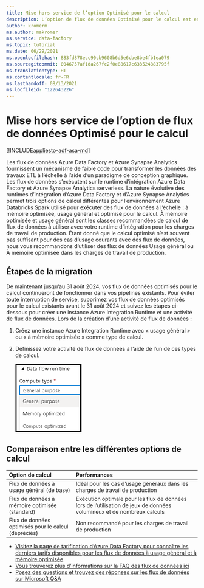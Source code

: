 ```yaml
---
title: Mise hors service de l’option Optimisé pour le calcul
description: L’option de flux de données Optimisé pour le calcul est en cours de mise hors service
author: kromerm
ms.author: makromer
ms.service: data-factory
ms.topic: tutorial
ms.date: 06/29/2021
ms.openlocfilehash: 883fd878ecc90cb9608b6d5e6cbe8be4fb1ea079
ms.sourcegitcommit: 0046757af1da267fc2f0e88617c633524883795f
ms.translationtype: HT
ms.contentlocale: fr-FR
ms.lasthandoff: 08/13/2021
ms.locfileid: "122643226"
---
```

# <a name="retirement-of-data-flow-compute-optimized-option"></a>Mise hors service de l’option de flux de données Optimisé pour le calcul

[!INCLUDE[appliesto-adf-asa-md](includes/appliesto-adf-asa-md.md)]

Les flux de données Azure Data Factory et Azure Synapse Analytics fournissent un mécanisme de faible code pour transformer les données des travaux ETL à l’échelle à l’aide d’un paradigme de conception graphique. Les flux de données s’exécutent sur le runtime d’intégration Azure Data Factory et Azure Synapse Analytics serverless. La nature évolutive des runtimes d’intégration d’Azure Data Factory et d’Azure Synapse Analytics permet trois options de calcul différentes pour l’environnement Azure Databricks Spark utilisé pour exécuter des flux de données à l’échelle : à mémoire optimisée, usage général et optimisé pour le calcul. À mémoire optimisée et usage général sont les classes recommandées de calcul de flux de données à utiliser avec votre runtime d’intégration pour les charges de travail de production. Étant donné que le calcul optimisé n’est souvent pas suffisant pour des cas d’usage courants avec des flux de données, nous vous recommandons d’utiliser des flux de données Usage général ou À mémoire optimisée dans les charges de travail de production.

## <a name="migration-steps"></a>Étapes de la migration

De maintenant jusqu’au 31 août 2024, vos flux de données optimisés pour le calcul continueront de fonctionner dans vos pipelines existants. Pour éviter toute interruption de service, supprimez vos flux de données optimisés pour le calcul existants avant le 31 août 2024 et suivez les étapes ci-dessous pour créer une instance Azure Integration Runtime et une activité de flux de données. Lors de la création d’une activité de flux de données :

1. Créez une instance Azure Integration Runtime avec « usage général » ou « à mémoire optimisée » comme type de calcul.
2. Définissez votre activité de flux de données à l’aide de l’un de ces types de calcul.

   ![Types de calcul](media/data-flow/compute-types.png)

## <a name="comparison-between-different-compute-options"></a>Comparaison entre les différentes options de calcul 

| Option de calcul              | Performances                                                  |
| :-------------------- | :----------------------------------------------------------- |
| Flux de données à usage général (de base) | Idéal pour les cas d’usage généraux dans les charges de travail de production |
| Flux de données à mémoire optimisée (standard) | Exécution optimale pour les flux de données lors de l’utilisation de jeux de données volumineux et de nombreux calculs |
| Flux de données optimisés pour le calcul (dépréciés) | Non recommandé pour les charges de travail de production |

* [Visitez la page de tarification d’Azure Data Factory pour connaître les derniers tarifs disponibles pour les flux de données à usage général et à mémoire optimisée](https://azure.microsoft.com/pricing/details/data-factory/data-pipeline/)
* [Vous trouverez plus d’informations sur la FAQ des flux de données ici](https://aka.ms/dataflowsqa)  
* [Posez des questions et trouvez des réponses sur les flux de données sur Microsoft Q&A](https://aka.ms/datafactoryqa)
